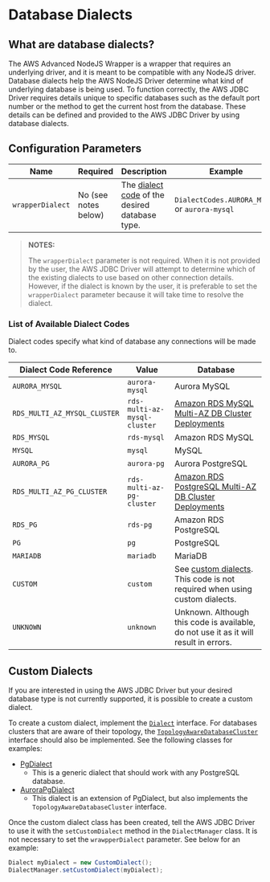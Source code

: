 # Database Dialects

## What are database dialects?
The AWS Advanced NodeJS Wrapper is a wrapper that requires an underlying driver, and it is meant to be compatible with any NodeJS driver. Database dialects help the AWS NodeJS Driver determine what kind of underlying database is being used. To function correctly, the AWS JDBC Driver requires details unique to specific databases such as the default port number or the method to get the current host from the database. These details can be defined and provided to the AWS JDBC Driver by using database dialects.

## Configuration Parameters
| Name             | Required             | Description                                                                        | Example                                       |
|------------------|----------------------|------------------------------------------------------------------------------------|-----------------------------------------------|
| `wrapperDialect` | No (see notes below) | The [dialect code](#list-of-available-dialect-codes) of the desired database type. | `DialectCodes.AURORA_MYSQL` or `aurora-mysql` |

> **NOTES:**
>
> The `wrapperDialect` parameter is not required. When it is not provided by the user, the AWS JDBC Driver will attempt to determine which of the existing dialects to use based on other connection details. However, if the dialect is known by the user, it is preferable to set the `wrapperDialect` parameter because it will take time to resolve the dialect.

### List of Available Dialect Codes
Dialect codes specify what kind of database any connections will be made to.

| Dialect Code Reference       | Value                        | Database                                                                                                                                           |
| ---------------------------- | ---------------------------- | -------------------------------------------------------------------------------------------------------------------------------------------------- |
| `AURORA_MYSQL`               | `aurora-mysql`               | Aurora MySQL                                                                                                                                       |
| `RDS_MULTI_AZ_MYSQL_CLUSTER` | `rds-multi-az-mysql-cluster` | [Amazon RDS MySQL Multi-AZ DB Cluster Deployments](https://docs.aws.amazon.com/AmazonRDS/latest/UserGuide/multi-az-db-clusters-concepts.html)      |
| `RDS_MYSQL`                  | `rds-mysql`                  | Amazon RDS MySQL                                                                                                                                   |
| `MYSQL`                      | `mysql`                      | MySQL                                                                                                                                              |
| `AURORA_PG`                  | `aurora-pg`                  | Aurora PostgreSQL                                                                                                                                  |
| `RDS_MULTI_AZ_PG_CLUSTER`    | `rds-multi-az-pg-cluster`    | [Amazon RDS PostgreSQL Multi-AZ DB Cluster Deployments](https://docs.aws.amazon.com/AmazonRDS/latest/UserGuide/multi-az-db-clusters-concepts.html) |
| `RDS_PG`                     | `rds-pg`                     | Amazon RDS PostgreSQL                                                                                                                              |
| `PG`                         | `pg`                         | PostgreSQL                                                                                                                                         |
| `MARIADB`                    | `mariadb`                    | MariaDB                                                                                                                                            |
| `CUSTOM`                     | `custom`                     | See [custom dialects](#custom-dialects). This code is not required when using custom dialects.                                                     |
| `UNKNOWN`                    | `unknown`                    | Unknown. Although this code is available, do not use it as it will result in errors.                                                               |

## Custom Dialects
If you are interested in using the AWS JDBC Driver but your desired database type is not currently supported, it is possible to create a custom dialect.

To create a custom dialect, implement the [`Dialect`](/wrapper/src/main/java/software/amazon/jdbc/dialect/Dialect.java) interface. For databases clusters that are aware of their topology, the [`TopologyAwareDatabaseCluster`](/wrapper/src/main/java/software/amazon/jdbc/dialect/TopologyAwareDatabaseCluster.java) interface should also be implemented. See the following classes for examples:

- [PgDialect](/wrapper/src/main/java/software/amazon/jdbc/dialect/PgDialect.java)
    - This is a generic dialect that should work with any PostgreSQL database.
- [AuroraPgDialect](/wrapper/src/main/java/software/amazon/jdbc/dialect/AuroraPgDialect.java)
    - This dialect is an extension of PgDialect, but also implements the `TopologyAwareDatabaseCluster` interface.

Once the custom dialect class has been created, tell the AWS JDBC Driver to use it with the `setCustomDialect` method in the `DialectManager` class. It is not necessary to set the `wrawpperDialect` parameter. See below for an example:

```java
Dialect myDialect = new CustomDialect();
DialectManager.setCustomDialect(myDialect);
```
